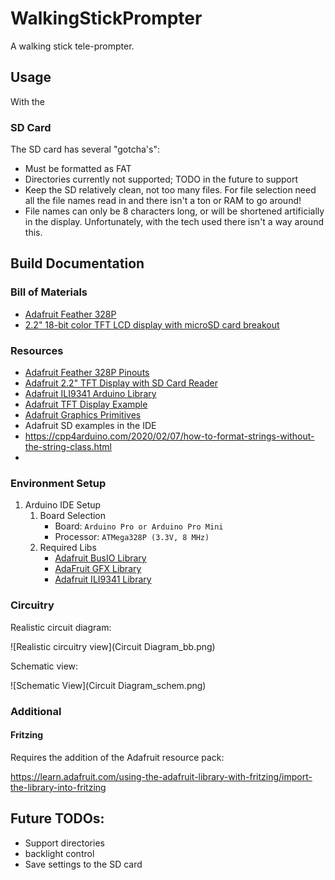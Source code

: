 # WalkingStickPrompter

A walking stick tele-prompter.

## Usage

With the 

### SD Card

The SD card has several "gotcha's":

- Must be formatted as FAT
- Directories currently not supported; TODO in the future to support
- Keep the SD relatively clean, not too many files. For file selection need all the file names read in and there isn't a ton or RAM to go around!
- File names can only be 8 characters long, or will be shortened artificially in the display. Unfortunately, with the tech used there isn't a way around this.

## Build Documentation

### Bill of Materials

- [Adafruit Feather 328P](https://learn.adafruit.com/adafruit-feather-328p-atmega328-atmega328p/overview)
- [2.2" 18-bit color TFT LCD display with microSD card breakout](https://www.adafruit.com/product/1480)

### Resources

- [Adafruit Feather 328P Pinouts](https://learn.adafruit.com/adafruit-feather-328p-atmega328-atmega328p/pinouts)
- [Adafruit 2.2" TFT Display with SD Card Reader](https://learn.adafruit.com/2-2-tft-display)
- [Adafruit ILI9341 Arduino Library](https://github.com/adafruit/Adafruit_ILI9341)
- [Adafruit TFT Display Example](https://github.com/adafruit/Adafruit_ILI9341/blob/master/examples/graphicstest/graphicstest.ino)
- [Adafruit Graphics Primitives](https://learn.adafruit.com/adafruit-gfx-graphics-library/graphics-primitives)
- Adafruit SD examples in the IDE
- https://cpp4arduino.com/2020/02/07/how-to-format-strings-without-the-string-class.html
- 

### Environment Setup

1. Arduino IDE Setup
   1. Board Selection
      - Board: `Arduino Pro or Arduino Pro Mini`
      - Processor: `ATMega328P (3.3V, 8 MHz)`
   2. Required Libs
      - [Adafruit BusIO Library](https://github.com/adafruit/Adafruit_BusIO)
      - [AdaFruit GFX Library](https://github.com/adafruit/Adafruit-GFX-Library)
      - [Adafruit ILI9341 Library](https://github.com/adafruit/Adafruit_ILI9341)

### Circuitry

Realistic circuit diagram:

![Realistic circuitry view](Circuit Diagram_bb.png)

Schematic view:

![Schematic View](Circuit Diagram_schem.png)

### Additional

#### Fritzing

Requires the addition of the Adafruit resource pack:

https://learn.adafruit.com/using-the-adafruit-library-with-fritzing/import-the-library-into-fritzing

## Future TODOs:

- Support directories
- backlight control
- Save settings to the SD card

